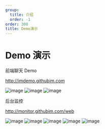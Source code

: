 ```yaml
---
group:
  title: 介绍
  order: -1
order: 300
title: Demo演示
---
```


# Demo 演示

前端聊天 Demo

http://imdemo.githubim.com

![image](./screen/iosdemo/screen1.png)
![image](./screen/iosdemo/screen2.png)
![image](./screen/iosdemo/screen3.png)

后台监控

http://monitor.githubim.com/web

![image](./screen/screen1.png)
![image](./screen/screen2.png)
![image](./screen/screen3.png)
![image](./screen/screen4.png)
![image](./screen/screen5.png)
